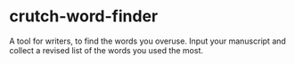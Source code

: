 # crutch-word-finder
A tool for writers, to find the words you overuse. Input your manuscript and collect a revised list of the words you used the most. 
